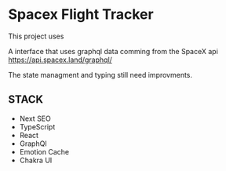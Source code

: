 # Spacex Flight Tracker
This project uses


A interface that uses graphql data comming from the SpaceX api
https://api.spacex.land/graphql/

The state managment and typing still need improvments.
## STACK

- Next SEO
- TypeScript
- React
- GraphQl
- Emotion Cache
- Chakra UI
